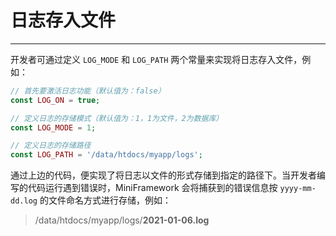 # 日志存入文件

---

开发者可通过定义 `LOG_MODE` 和 `LOG_PATH` 两个常量来实现将日志存入文件，例如：

```php
// 首先要激活日志功能（默认值为：false）
const LOG_ON = true;

// 定义日志的存储模式（默认值为：1，1为文件，2为数据库）
const LOG_MODE = 1;

// 定义日志的存储路径
const LOG_PATH = '/data/htdocs/myapp/logs';
```

通过上边的代码，便实现了将日志以文件的形式存储到指定的路径下。当开发者编写的代码运行遇到错误时，MiniFramework 会将捕获到的错误信息按 `yyyy-mm-dd.log` 的文件命名方式进行存储，例如：

> /data/htdocs/myapp/logs/**2021-01-06.log**
